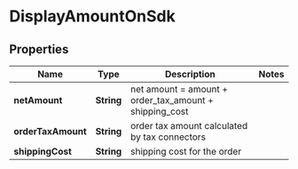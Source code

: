 

# DisplayAmountOnSdk


## Properties

| Name | Type | Description | Notes |
|------------ | ------------- | ------------- | -------------|
|**netAmount** | **String** | net amount &#x3D; amount + order_tax_amount + shipping_cost |  |
|**orderTaxAmount** | **String** | order tax amount calculated by tax connectors |  |
|**shippingCost** | **String** | shipping cost for the order |  |



